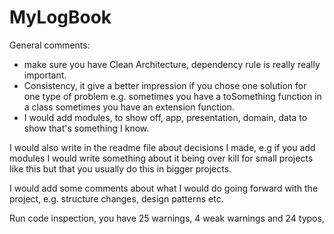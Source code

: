 # MyLogBook

General comments:
- make sure you have Clean Architecture, dependency rule is really really important.
- Consistency, it give a better impression if you chose one solution for one type of problem e.g. 
  sometimes you have a toSomething function in a class sometimes you have an extension function.
- I would add modules, to show off, app, presentation, domain, data to show that's something I know.


I would also write in the readme file about decisions I made, e.g if you add modules I would write 
something about it being over kill for small projects like this but that you usually do this in bigger 
projects. 

I would add some comments about what I would do going forward with the project, e.g. structure changes, 
design patterns etc. 

Run code inspection, you have 25 warnings, 4 weak warnings and 24 typos, 